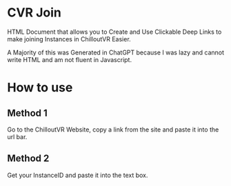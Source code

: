 # CVR Join
HTML Document that allows you to Create and Use Clickable Deep Links to make joining Instances in ChilloutVR Easier.

A Majority of this was Generated in ChatGPT because I was lazy and cannot write HTML and am not fluent in Javascript.

# How to use
## Method 1
Go to the ChilloutVR Website, copy a link from the site and paste it into the url bar.
## Method 2
Get your InstanceID and paste it into the text box.

